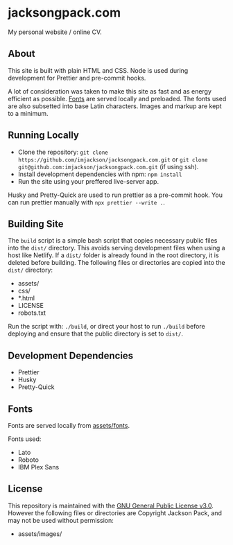 # jacksongpack.com

My personal website / online CV.

## About

This site is built with plain HTML and CSS. Node is used during development for Prettier and pre-commit hooks.

A lot of consideration was taken to make this site as fast and as energy efficient as possible. [Fonts](#fonts) are served locally and preloaded. The fonts used are also subsetted into base Latin characters. Images and markup are kept to a minimum.

## Running Locally

-   Clone the repository: `git clone https://github.com/imjackson/jacksongpack.com.git` or `git clone git@github.com:imjackson/jacksongpack.com.git` (if using ssh).
-   Install development dependencies with npm: `npm install`
-   Run the site using your preffered live-server app.

Husky and Pretty-Quick are used to run prettier as a pre-commit hook. You can run prettier manually with `npx prettier --write .`.

## Building Site

The `build` script is a simple bash script that copies necessary public files into the `dist/` directory. This avoids serving development files when using a host like Netlify. If a `dist/` folder is already found in the root directory, it is deleted before building. The following files or directories are copied into the `dist/` directory:

-   assets/
-   css/
-   \*.html
-   LICENSE
-   robots.txt

Run the script with: `./build`, or direct your host to run `./build` before deploying and ensure that the public directory is set to `dist/`.

## Development Dependencies

-   Prettier
-   Husky
-   Pretty-Quick

## Fonts

Fonts are served locally from [assets/fonts](./assets/fonts/).

Fonts used:

-   Lato
-   Roboto
-   IBM Plex Sans

## License

This repository is maintained with the [GNU General Public License v3.0](./LICENSE). However the following files or directories are Copyright Jackson Pack, and may not be used without permission:

-   assets/images/
